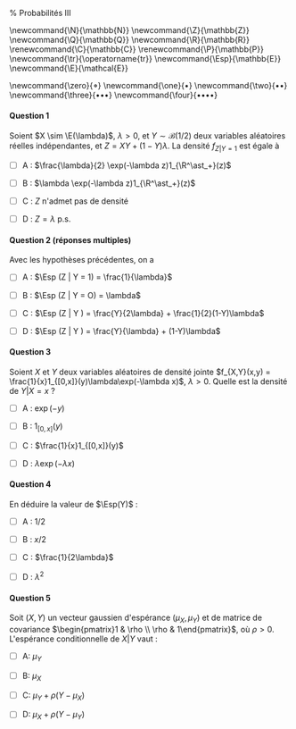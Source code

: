 % Probabilités III

<!-- LaTeX Macros -->
\newcommand{\N}{\mathbb{N}}
\newcommand{\Z}{\mathbb{Z}}
\newcommand{\Q}{\mathbb{Q}}
\newcommand{\R}{\mathbb{R}}
\renewcommand{\C}{\mathbb{C}}
\renewcommand{\P}{\mathbb{P}}
\newcommand{\tr}{\operatorname{tr}}
\newcommand{\Esp}{\mathbb{E}}
\newcommand{\E}{\mathcal{E}}


\newcommand{\zero}{$\mathord{\boldsymbol{\circ}}$}
\newcommand{\one}{$\mathord{\bullet}$}
\newcommand{\two}{$\mathord{\bullet}\mathord{\bullet}$}
\newcommand{\three}{$\mathord{\bullet}\mathord{\bullet}\mathord{\bullet}$}
\newcommand{\four}{$\mathord{\bullet}\mathord{\bullet}\mathord{\bullet}\mathord{\bullet}$}

#### Question 1
Soient $X \sim \E(\lambda)$, $\lambda >0$, et $Y \sim \mathcal{B}(1/2)$ deux variables aléatoires réelles indépendantes, et $Z = X Y + (1-Y)\lambda$. La densité $f_{Z | Y =1}$ est égale à 

  - [ ] A : $\frac{\lambda}{2} \exp(-\lambda z)1_{\R^\ast_+}(z)$

  - [ ] B : $\lambda \exp(-\lambda z)1_{\R^\ast_+}(z)$

  - [ ] C : $Z$ n'admet pas de densité

  - [ ] D : $Z = \lambda$ p.s.


#### Question 2 (réponses multiples)
Avec les hypothèses précédentes, on a

  - [ ]  A : $\Esp (Z | Y = 1) = \frac{1}{\lambda}$

  - [ ]  B : $\Esp (Z | Y = O) = \lambda$

  - [ ]  C : $\Esp (Z | Y ) = \frac{Y}{2\lambda} + \frac{1}{2}(1-Y)\lambda$

  - [ ]  D : $\Esp (Z | Y ) = \frac{Y}{\lambda} + (1-Y)\lambda$

#### Question 3
Soient $X$ et $Y$ deux variables aléatoires de densité jointe $f_{X,Y}(x,y) = \frac{1}{x}1_{[0,x]}(y)\lambda\exp(-\lambda x)$, $\lambda >0$. Quelle est la densité de $Y|X=x$ ?

  - [ ]  A : $\exp(-y)$

  - [ ]  B : $1_{[0,x]}(y)$

  - [ ]  C : $\frac{1}{x}1_{[0,x]}(y)$

  - [ ]  D : $\lambda\exp(-\lambda x)$

#### Question 4

En déduire la valeur de $\Esp(Y)$ :

  - [ ] A : $1/2$

  - [ ] B : $x/2$

  - [ ] C : $\frac{1}{2\lambda}$

  - [ ]  D : $\lambda^2$  

#### Question 5 

Soit $(X,Y)$ un vecteur gaussien d'espérance $(\mu_X, \mu_Y)$ et de matrice de covariance $\begin{pmatrix}1 & \rho \\ \rho & 1\end{pmatrix}$, où $\rho > 0$. L'espérance conditionnelle de $X|Y$ vaut :

  - [ ] A: $\mu_Y$

  - [ ] B: $\mu_X$

  - [ ] C: $\mu_Y + \rho (Y - \mu_X)$

  - [ ] D: $\mu_X + \rho (Y - \mu_Y)$